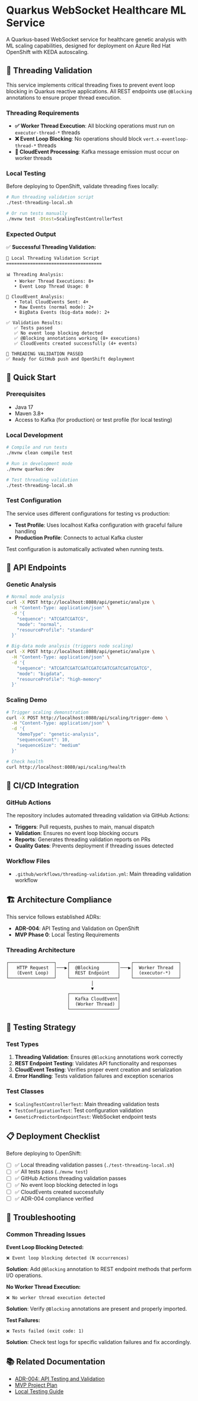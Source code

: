 # Quarkus WebSocket Healthcare ML Service

A Quarkus-based WebSocket service for healthcare genetic analysis with ML scaling capabilities, designed for deployment on Azure Red Hat OpenShift with KEDA autoscaling.

## 🧵 Threading Validation

This service implements critical threading fixes to prevent event loop blocking in Quarkus reactive applications. All REST endpoints use `@Blocking` annotations to ensure proper thread execution.

### Threading Requirements

- **✅ Worker Thread Execution**: All blocking operations must run on `executor-thread-*` threads
- **❌ Event Loop Blocking**: No operations should block `vert.x-eventloop-thread-*` threads
- **🔄 CloudEvent Processing**: Kafka message emission must occur on worker threads

### Local Testing

Before deploying to OpenShift, validate threading fixes locally:

```bash
# Run threading validation script
./test-threading-local.sh

# Or run tests manually
./mvnw test -Dtest=ScalingTestControllerTest
```

### Expected Output

✅ **Successful Threading Validation:**
```
🧵 Local Threading Validation Script
====================================

📊 Threading Analysis:
   • Worker Thread Executions: 8+
   • Event Loop Thread Usage: 0

📨 CloudEvent Analysis:
   • Total CloudEvents Sent: 4+
   • Raw Events (normal mode): 2+
   • BigData Events (big-data mode): 2+

✅ Validation Results:
   ✅ Tests passed
   ✅ No event loop blocking detected
   ✅ @Blocking annotations working (8+ executions)
   ✅ CloudEvents created successfully (4+ events)

🎉 THREADING VALIDATION PASSED
✅ Ready for GitHub push and OpenShift deployment
```

## 🚀 Quick Start

### Prerequisites

- Java 17
- Maven 3.8+
- Access to Kafka (for production) or test profile (for local testing)

### Local Development

```bash
# Compile and run tests
./mvnw clean compile test

# Run in development mode
./mvnw quarkus:dev

# Test threading validation
./test-threading-local.sh
```

### Test Configuration

The service uses different configurations for testing vs production:

- **Test Profile**: Uses localhost Kafka configuration with graceful failure handling
- **Production Profile**: Connects to actual Kafka cluster

Test configuration is automatically activated when running tests.

## 📡 API Endpoints

### Genetic Analysis

```bash
# Normal mode analysis
curl -X POST http://localhost:8080/api/genetic/analyze \
  -H "Content-Type: application/json" \
  -d '{
    "sequence": "ATCGATCGATCG",
    "mode": "normal",
    "resourceProfile": "standard"
  }'

# Big-data mode analysis (triggers node scaling)
curl -X POST http://localhost:8080/api/genetic/analyze \
  -H "Content-Type: application/json" \
  -d '{
    "sequence": "ATCGATCGATCGATCGATCGATCGATCGATCGATCG",
    "mode": "bigdata",
    "resourceProfile": "high-memory"
  }'
```

### Scaling Demo

```bash
# Trigger scaling demonstration
curl -X POST http://localhost:8080/api/scaling/trigger-demo \
  -H "Content-Type: application/json" \
  -d '{
    "demoType": "genetic-analysis",
    "sequenceCount": 10,
    "sequenceSize": "medium"
  }'

# Check health
curl http://localhost:8080/api/scaling/health
```

## 🔄 CI/CD Integration

### GitHub Actions

The repository includes automated threading validation via GitHub Actions:

- **Triggers**: Pull requests, pushes to main, manual dispatch
- **Validation**: Ensures no event loop blocking occurs
- **Reports**: Generates threading validation reports on PRs
- **Quality Gates**: Prevents deployment if threading issues detected

### Workflow Files

- `.github/workflows/threading-validation.yml`: Main threading validation workflow

## 🏗️ Architecture Compliance

This service follows established ADRs:

- **ADR-004**: API Testing and Validation on OpenShift
- **MVP Phase 0**: Local Testing Requirements

### Threading Architecture

```
┌─────────────────┐    ┌──────────────────┐    ┌─────────────────┐
│   HTTP Request  │───▶│  @Blocking       │───▶│  Worker Thread  │
│   (Event Loop)  │    │  REST Endpoint   │    │  (executor-*)   │
└─────────────────┘    └──────────────────┘    └─────────────────┘
                                │
                                ▼
                       ┌──────────────────┐
                       │  Kafka CloudEvent│
                       │  (Worker Thread) │
                       └──────────────────┘
```

## 🧪 Testing Strategy

### Test Types

1. **Threading Validation**: Ensures `@Blocking` annotations work correctly
2. **REST Endpoint Testing**: Validates API functionality and responses
3. **CloudEvent Testing**: Verifies proper event creation and serialization
4. **Error Handling**: Tests validation failures and exception scenarios

### Test Classes

- `ScalingTestControllerTest`: Main threading validation tests
- `TestConfigurationTest`: Test configuration validation
- `GeneticPredictorEndpointTest`: WebSocket endpoint tests

## 📋 Deployment Checklist

Before deploying to OpenShift:

- [ ] ✅ Local threading validation passes (`./test-threading-local.sh`)
- [ ] ✅ All tests pass (`./mvnw test`)
- [ ] ✅ GitHub Actions threading validation passes
- [ ] ✅ No event loop blocking detected in logs
- [ ] ✅ CloudEvents created successfully
- [ ] ✅ ADR-004 compliance verified

## 🔧 Troubleshooting

### Common Threading Issues

**Event Loop Blocking Detected:**
```
❌ Event loop blocking detected (N occurrences)
```
**Solution**: Add `@Blocking` annotation to REST endpoint methods that perform I/O operations.

**No Worker Thread Execution:**
```
❌ No worker thread execution detected
```
**Solution**: Verify `@Blocking` annotations are present and properly imported.

**Test Failures:**
```
❌ Tests failed (exit code: 1)
```
**Solution**: Check test logs for specific validation failures and fix accordingly.

## 📚 Related Documentation

- [ADR-004: API Testing and Validation](../docs/adr/ADR-004-api-testing-validation-openshift.md)
- [MVP Project Plan](../docs/MVP_PROJECT_PLAN.md)
- [Local Testing Guide](../docs/LOCAL_TESTING_GUIDE.md)
